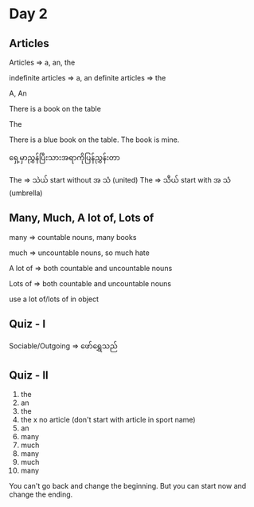 # Day 2

## Articles

Articles => a, an, the

indefinite articles => a, an
definite articles => the

A, An

There is a book on the table

The

There is a blue book on the table. The book is mine.

ရှေ့မှာညွှန်ပြီးသားအရာကိုပြန်ညွှန်းတာ

The => သဲယ် start without အ သံ (united)
The => သီယ် start with အ သံ (umbrella)

## Many, Much, A lot of, Lots of

many => countable nouns, many books

much => uncountable nouns, so much hate

A lot of => both countable and uncountable nouns

Lots of => both countable and uncountable nouns

use a lot of/lots of in object

## Quiz - I

Sociable/Outgoing => ဖော်ရွှေသည်

## Quiz - II

1. the
2. an
3. the
4. the x no article (don't start with article in sport name)
5. an
6. many
7. much
8. many
9. much
10. many

You can't go back and change the beginning. But you can start now and change the ending.

